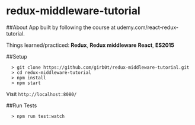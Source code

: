 # redux-middleware-tutorial

##About
App built by following the course at udemy.com/react-redux-tutorial.

Things learned/practiced: **Redux**, **Redux middleware** **React**, **ES2015**

##Setup
```
  > git clone https://github.com/girb0t/redux-middleware-tutorial.git
  > cd redux-middleware-tutorial
  > npm install
  > npm start
```
Visit `http://localhost:8080/`

##Run Tests
```
  > npm run test:watch
```
